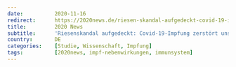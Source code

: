```yaml
---
date:          2020-11-16
redirect:      https://2020news.de/riesen-skandal-aufgedeckt-covid-19-impfung-zerstoert-unser-immunsystem-nachhaltig/
title:         2020 News
subtitle:      'Riesenskandal aufgedeckt: Covid-19-Impfung zerstört unser Immunsystem nachhaltig'
country:       DE
categories:    [Studie, Wissenschaft, Impfung]
tags:          [2020news, impf-nebenwirkungen, immunsystem]
---
```

